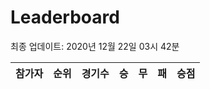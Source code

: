 # Leaderboard
최종 업데이트: 2020년 12월 22일 03시 42분




| 참가자 | 순위 | 경기수 | 승 | 무 | 패 | 승점 |
|:---:|:---:|:---:|:---:|:---:|:---:|:---:|